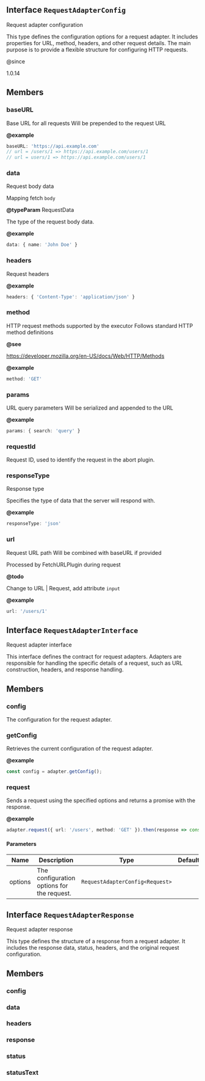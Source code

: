 ## Interface `RequestAdapterConfig`
Request adapter configuration

This type defines the configuration options for a request adapter.
It includes properties for URL, method, headers, and other request details.
The main purpose is to provide a flexible structure for configuring HTTP requests.

@since 

1.0.14


## Members

### baseURL
Base URL for all requests
Will be prepended to the request URL

**@example** 

```typescript
baseURL: 'https://api.example.com'
// url = /users/1 => https://api.example.com/users/1
// url = users/1 => https://api.example.com/users/1
```




### data
Request body data

Mapping fetch 
`body`

**@typeParam** RequestData

The type of the request body data.

**@example** 

```typescript
data: { name: 'John Doe' }
```




### headers
Request headers

**@example** 

```typescript
headers: { 'Content-Type': 'application/json' }
```




### method
HTTP request methods supported by the executor
Follows standard HTTP method definitions

**@see** 

https://developer.mozilla.org/en-US/docs/Web/HTTP/Methods

**@example** 

```typescript
method: 'GET'
```




### params
URL query parameters
Will be serialized and appended to the URL

**@example** 

```typescript
params: { search: 'query' }
```




### requestId
Request ID, used to identify the request in the abort plugin.




### responseType
Response type

Specifies the type of data that the server will respond with.

**@example** 

```typescript
responseType: 'json'
```




### url
Request URL path
Will be combined with baseURL if provided

Processed by FetchURLPlugin during request

**@todo** 

Change to URL | Request, add attribute 
`input`

**@example** 

```typescript
url: '/users/1'
```




## Interface `RequestAdapterInterface`
Request adapter interface

This interface defines the contract for request adapters.
Adapters are responsible for handling the specific details of a request,
such as URL construction, headers, and response handling.


## Members

### config
The configuration for the request adapter.




### getConfig
Retrieves the current configuration of the request adapter.

**@example** 

```typescript
const config = adapter.getConfig();
```




### request
Sends a request using the specified options and returns a promise with the response.

**@example** 

```typescript
adapter.request({ url: '/users', method: 'GET' }).then(response => console.log(response));
```


#### Parameters
| Name | Description | Type | Default | Since |
|------|------|---------|-------|------------|
|  options  | The configuration options for the request. | `RequestAdapterConfig<Request>` |  |  |


## Interface `RequestAdapterResponse`
Request adapter response

This type defines the structure of a response from a request adapter.
It includes the response data, status, headers, and the original request configuration.


## Members

### config




### data




### headers




### response




### status




### statusText



